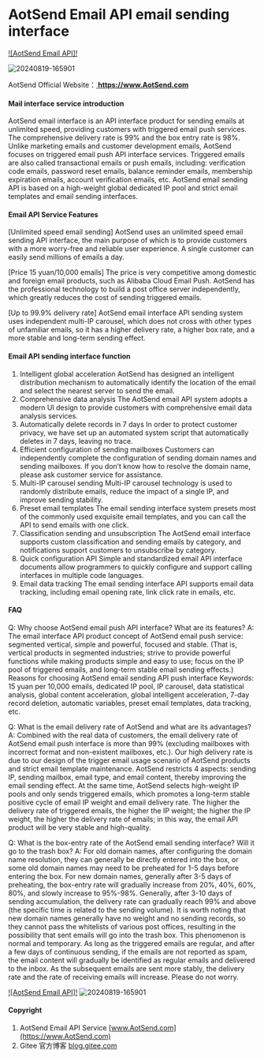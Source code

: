 # AotSend Email API email sending interface

[![AotSend Email API]!](https://www.AotSend.com/)

![20240819-165901](https://github.com/user-attachments/assets/f48cda41-579c-4a0e-8903-f1a3e45bb6cb)


AotSend Official Website：[ **https://www.AotSend.com** ](https://www.AotSend.com)


#### Mail interface service introduction
AotSend email interface is an API interface product for sending emails at unlimited speed, providing customers with triggered email push services. The comprehensive delivery rate is 99% and the box entry rate is 98%.
Unlike marketing emails and customer development emails, AotSend focuses on triggered email push API interface services. Triggered emails are also called transactional emails or push emails, including: verification code emails, password reset emails, balance reminder emails, membership expiration emails, account verification emails, etc.
AotSend email sending API is based on a high-weight global dedicated IP pool and strict email templates and email sending interfaces.

#### Email API Service Features
[Unlimited speed email sending]
AotSend uses an unlimited speed email sending API interface, the main purpose of which is to provide customers with a more worry-free and reliable user experience. A single customer can easily send millions of emails a day.

[Price 15 yuan/10,000 emails]
The price is very competitive among domestic and foreign email products, such as Alibaba Cloud Email Push. AotSend has the professional technology to build a post office server independently, which greatly reduces the cost of sending triggered emails.

[Up to 99.9% delivery rate]
AotSend email interface API sending system uses independent multi-IP carousel, which does not cross with other types of unfamiliar emails, so it has a higher delivery rate, a higher box rate, and a more stable and long-term sending effect.


#### Email API sending interface function

1. Intelligent global acceleration
AotSend has designed an intelligent distribution mechanism to automatically identify the location of the email and select the nearest server to send the email.
2. Comprehensive data analysis
The AotSend email API system adopts a modern UI design to provide customers with comprehensive email data analysis services.
3. Automatically delete records in 7 days
In order to protect customer privacy, we have set up an automated system script that automatically deletes in 7 days, leaving no trace.
4. Efficient configuration of sending mailboxes
Customers can independently complete the configuration of sending domain names and sending mailboxes. If you don’t know how to resolve the domain name, please ask customer service for assistance.
5. Multi-IP carousel sending
Multi-IP carousel technology is used to randomly distribute emails, reduce the impact of a single IP, and improve sending stability.
6. Preset email templates
The email sending interface system presets most of the commonly used exquisite email templates, and you can call the API to send emails with one click.
7. Classification sending and unsubscription
The AotSend email interface supports custom classification and sending emails by category, and notifications support customers to unsubscribe by category.
8. Quick configuration API
Simple and standardized email API interface documents allow programmers to quickly configure and support calling interfaces in multiple code languages.
9. Email data tracking
The email sending interface API supports email data tracking, including email opening rate, link click rate in emails, etc.

#### FAQ
Q: Why choose AotSend email push API interface? What are its features?
A: The email interface API product concept of AotSend email push service: segmented vertical, simple and powerful, focused and stable. (That is, vertical products in segmented industries; strive to provide powerful functions while making products simple and easy to use; focus on the IP pool of triggered emails, and long-term stable email sending effects.) Reasons for choosing AotSend email sending API push interface Keywords: 15 yuan per 10,000 emails, dedicated IP pool, IP carousel, data statistical analysis, global content acceleration, global intelligent acceleration, 7-day record deletion, automatic variables, preset email templates, data tracking, etc.

Q: What is the email delivery rate of AotSend and what are its advantages?
A: Combined with the real data of customers, the email delivery rate of AotSend email push interface is more than 99% (excluding mailboxes with incorrect format and non-existent mailboxes, etc.). Our high delivery rate is due to our design of the trigger email usage scenario of AotSend products and strict email template maintenance. AotSend restricts 4 aspects: sending IP, sending mailbox, email type, and email content, thereby improving the email sending effect. At the same time, AotSend selects high-weight IP pools and only sends triggered emails, which promotes a long-term stable positive cycle of email IP weight and email delivery rate. The higher the delivery rate of triggered emails, the higher the IP weight; the higher the IP weight, the higher the delivery rate of emails; in this way, the email API product will be very stable and high-quality.

Q: What is the box-entry rate of the AotSend email sending interface? Will it go to the trash box?
A: For old domain names, after configuring the domain name resolution, they can generally be directly entered into the box, or some old domain names may need to be preheated for 1-5 days before entering the box. For new domain names, generally after 3-5 days of preheating, the box-entry rate will gradually increase from 20%, 40%, 60%, 80%, and slowly increase to 95%-98%. Generally, after 3-10 days of sending accumulation, the delivery rate can gradually reach 99% and above (the specific time is related to the sending volume). It is worth noting that new domain names generally have no weight and no sending records, so they cannot pass the whitelists of various post offices, resulting in the possibility that sent emails will go into the trash box. This phenomenon is normal and temporary. As long as the triggered emails are regular, and after a few days of continuous sending, if the emails are not reported as spam, the email content will gradually be identified as regular emails and delivered to the inbox. As the subsequent emails are sent more stably, the delivery rate and the rate of receiving emails will increase. Please do not worry.

[![AotSend Email API]!](https://www.AotSend.com/)
![20240819-165901](https://github.com/user-attachments/assets/d1a220f9-89ca-4413-9adf-0ca3da660d93)




#### Copyright

1.  AotSend Email API Service [www.AotSend.com](https://www.AotSend.com)
2.  Gitee 官方博客 [blog.gitee.com](https://blog.gitee.com)
